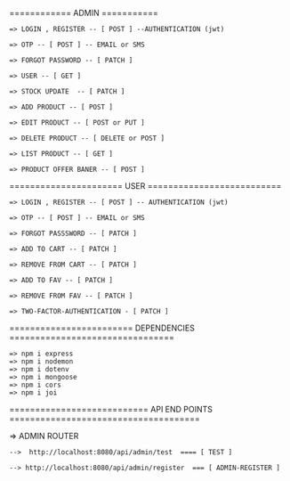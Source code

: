 ============ ADMIN ===========

    => LOGIN , REGISTER -- [ POST ] --AUTHENTICATION (jwt)

    => OTP -- [ POST ] -- EMAIL or SMS

    => FORGOT PASSWORD -- [ PATCH ]

    => USER -- [ GET ]

    => STOCK UPDATE  -- [ PATCH ]

    => ADD PRODUCT -- [ POST ]

    => EDIT PRODUCT -- [ POST or PUT ]

    => DELETE PRODUCT -- [ DELETE or POST ]

    => LIST PRODUCT -- [ GET ]

    => PRODUCT OFFER BANER -- [ POST ]

====================== USER ==========================

    => LOGIN , REGISTER -- [ POST ] -- AUTHENTICATION (jwt)

    => OTP -- [ POST ] -- EMAIL or SMS

    => FORGOT PASSSWORD -- [ PATCH ]

    => ADD TO CART -- [ PATCH ]

    => REMOVE FROM CART -- [ PATCH ]

    => ADD TO FAV -- [ PATCH ]

    => REMOVE FROM FAV -- [ PATCH ]

    => TWO-FACTOR-AUTHENTICATION - [ PATCH ]

======================== DEPENDENCIES ================================

    => npm i express
    => npm i nodemon
    => npm i dotenv
    => npm i mongoose
    => npm i cors
    => npm i joi
   

=========================== API END POINTS =====================================

=> ADMIN ROUTER

    -->  http://localhost:8080/api/admin/test  ==== [ TEST ]

    --> http://localhost:8080/api/admin/register  === [ ADMIN-REGISTER ]
